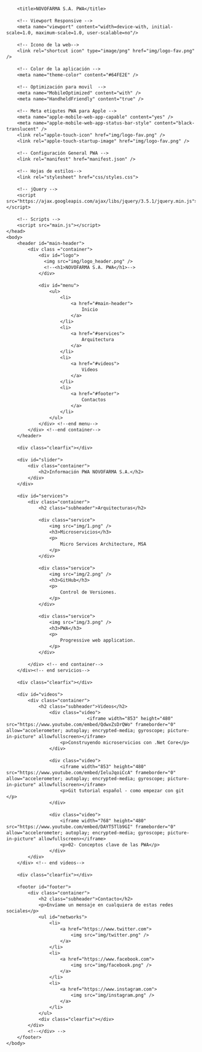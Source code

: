 <!DOCTYPE html>
<html lang="es">
    <head>
        <!-- Codificación de caracteres / tildes -->
        <meta charset="utf-8" />

        <title>NOVOFARMA S.A. PWA</title>

        <!-- Viewport Responsive -->
        <meta name="viewport" content="width=device-with, initial-scale=1.0, maximum-scale=1.0, user-scalable=no"/>

        <!-- Icono de la web-->
        <link rel="shortcut icon" type="image/png" href="img/logo-fav.png" />

        <!-- Color de la aplicación -->
        <meta name="theme-color" content="#64FE2E" />

        <!-- Optimización para movil  -->
        <meta name="MobileOptimized" content="with" />
        <meta name="HandheldFriendly" content="true" />

        <!-- Meta etiqutes PWA para Apple -->
        <meta name="apple-mobile-web-app-capable" content="yes" />
        <meta name="apple-mobile-web-app-status-bar-style" content="black-translucent" />
        <link rel="apple-touch-icon" href="img/logo-fav.png" />
        <link rel="apple-touch-startup-image" href="img/logo-fav.png" />

        <!-- Configuración General PWA -->
        <link rel="manifest" href="manifest.json" />

        <!-- Hojas de estilos-->
        <link rel="stylesheet" href="css/styles.css">

        <!-- jQuery -->
        <script src="https://ajax.googleapis.com/ajax/libs/jquery/3.5.1/jquery.min.js"></script>

        <!-- Scripts -->
        <script src="main.js"></script>
    </head>
    <body>
        <header id="main-header">
            <div class ="container">
                <div id="logo">
                  <img src="img/logo_header.png" />
                  <!--<h1>NOVOFARMA S.A. PWA</h1>-->
                </div>

                <div id="menu">
                    <ul>
                        <li>
                            <a href="#main-header">
                                Inicio
                            </a>
                        </li>
                        <li>
                            <a href="#services">
                                Arquitectura
                            </a>
                        </li>
                        <li>
                            <a href="#videos">
                                Videos
                            </a>
                        </li>
                        <li>
                            <a href="#footer">
                                Contactos
                            </a>
                        </li>
                    </ul>
                </div> <!--end menu-->
            </div> <!--end container-->
        </header>

        <div class="clearfix"></div>

        <div id="slider">
            <div class="container">
                <h2>Información PWA NOVOFARMA S.A.</h2>
            </div>
        </div>

        <div id="services">
            <div class="container">
                <h2 class="subheader">Arquitecturas</h2>

                <div class="service">
                    <img src="img/1.png" />
                    <h3>Microservicios</h3>
                    <p>
                        Micro Services Architecture, MSA
                    </p>
                </div>

                <div class="service">
                    <img src="img/2.png" />
                    <h3>GitHub</h3>
                    <p>
                        Control de Versiones.
                    </p>
                </div>

                <div class="service">
                    <img src="img/3.png" />
                    <h3>PWA</h3>
                    <p>
                        Progressive web application.
                    </p>
                </div>

            </div> <!-- end container-->
        </div><!-- end servicios-->

        <div class="clearfix"></div>

        <div id="videos">
            <div class="container">
                <h2 class="subheader">Videos</h2>
                    <div class="video">
					              <iframe width="853" height="480" src="https://www.youtube.com/embed/QdwxZsDrQWo" frameborder="0" allow="accelerometer; autoplay; encrypted-media; gyroscope; picture-in-picture" allowfullscreen></iframe>
                        <p>Construyendo microservicios con .Net Core</p>
                    </div>

                    <div class="video">
                        <iframe width="853" height="480" src="https://www.youtube.com/embed/IeluJqoiCcA" frameborder="0" allow="accelerometer; autoplay; encrypted-media; gyroscope; picture-in-picture" allowfullscreen></iframe>
                        <p>Git tutorial español - como empezar con git </p>
                    </div>

                    <div class="video">
                        <iframe width="768" height="480" src="https://www.youtube.com/embed/DAYT5Tlb9GI" frameborder="0" allow="accelerometer; autoplay; encrypted-media; gyroscope; picture-in-picture" allowfullscreen></iframe>
                        <p>02- Conceptos clave de las PWA</p>
                    </div>
            </div>
        </div> <!-- end videos-->

        <div class="clearfix"></div>

        <footer id="footer">
            <div class="container">
                <h2 class="subheader">Contacto</h2>
                <p>Envíame un mensaje en cualquiera de estas redes sociales</p>
                <ul id="networks">
                    <li>
                        <a href="https://www.twitter.com">
                            <img src="img/twitter.png" />
                        </a>
                    </li>
                    <li>
                        <a href="https://www.facebook.com">
                            <img src="img/facebook.png" />
                        </a>
                    </li>
                    <li>
                        <a href="https://www.instagram.com">
                            <img src="img/instagram.png" />
                        </a>
                    </li>
                </ul>
                <div class="clearfix"></div>
            </div>
            <!--</div> -->
        </footer>
    </body>
</html>
